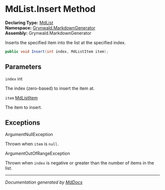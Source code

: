 ﻿<!--  
  <auto-generated>   
    The contents of this file were generated by a tool.  
    Changes to this file may be list if the file is regenerated  
  </auto-generated>   
-->

# MdList.Insert Method

**Declaring Type:** [MdList](../index.md)  
**Namespace:** [Grynwald.MarkdownGenerator](../../index.md)  
**Assembly:** Grynwald.MarkdownGenerator

Inserts the specified item into the list at the specified index.

```csharp
public void Insert(int index, MdListItem item);
```

## Parameters

`index`  int

The index (zero\-based) to insert the item at.

`item`  [MdListItem](../../MdListItem/index.md)

The item to insert.

## Exceptions

ArgumentNullException

Thrown when `item` is `null`.

ArgumentOutOfRangeException

Thrown when `index` is negative or greater than the number of items in the list.

___

*Documentation generated by [MdDocs](https://github.com/ap0llo/mddocs)*
